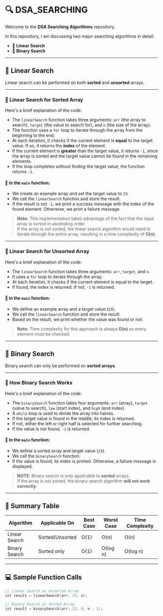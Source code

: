 # 🔍 DSA_SEARCHING

Welcome to the **DSA Searching Algorithms** repository.

In this repository, I am discussing two major searching algorithms in detail:

- 📌 **Linear Search**
- 📌 **Binary Search**

---

## 📘 Linear Search

Linear search can be performed on both **sorted** and **unsorted** arrays.

---

### 🔹 Linear Search for Sorted Array

Here's a brief explanation of the code:

- The `linearSearch` function takes three arguments: `arr` (the array to search), `target` (the value to search for), and `n` (the size of the array).
- The function uses a `for` loop to iterate through the array from the beginning to the end.
- At each iteration, it checks if the current element is **equal** to the target value. If so, it returns the **index** of the element.
- If the current element is **greater** than the target value, it returns `-1`, since the array is sorted and the target value cannot be found in the remaining elements.
- If the loop completes without finding the target value, the function returns `-1`.

#### 🧪 In the `main` function:
- We create an example array and set the target value to `23`.
- We call the `linearSearch` function and store the result.
- If the result is not `-1`, we print a success message with the index of the found element. Otherwise, we print a failure message.

> **Note:** This implementation takes advantage of the fact that the input array is sorted in ascending order.  
> If the array is not sorted, the linear search algorithm would need to iterate through the entire array, resulting in a time complexity of **O(n)**.

---

### 🔹 Linear Search for Unsorted Array

Here's a brief explanation of the code:

- The `linearSearch` function takes three arguments: `arr`, `target`, and `n`.
- It uses a `for` loop to iterate through the array.
- At each iteration, it checks if the current element is equal to the target.
- If found, the index is returned. If not, `-1` is returned.

#### 🧪 In the `main` function:
- We define an example array and a target value (`23`).
- We call the `linearSearch` function and store the result.
- Based on the result, we print whether the value was found or not.

> **Note:** Time complexity for this approach is always **O(n)** as every element must be checked.

---

## 📘 Binary Search

Binary search can only be performed on **sorted arrays**.

---

### 🔹 How Binary Search Works

Here's a brief explanation of the code:

- The `binarySearch` function takes four arguments: `arr` (array), `target` (value to search), `low` (start index), and `high` (end index).
- A `while` loop is used to divide the array into halves.
- If the target value is found in the middle, its index is returned.
- If not, either the left or right half is selected for further searching.
- If the value is not found, `-1` is returned.

#### 🧪 In the `main` function:
- We define a sorted array and target value (`23`).
- We call the `binarySearch` function.
- If the value is found, its index is printed. Otherwise, a failure message is displayed.

> **NOTE:** Binary search is only applicable to **sorted** arrays.  
> If the array is not sorted, the binary search algorithm **will not work correctly**.

---

## 📎 Summary Table

| Algorithm        | Applicable On      | Best Case | Worst Case | Time Complexity |
|------------------|--------------------|-----------|------------|-----------------|
| Linear Search    | Sorted/Unsorted    | O(1)      | O(n)       | O(n)            |
| Binary Search    | Sorted only        | O(1)      | O(log n)   | O(log n)        |

---

## 💻 Sample Function Calls

```cpp
// Linear Search on Unsorted Array
int result = linearSearch(arr, 23, n);

// Binary Search on Sorted Array
int result = binarySearch(arr, 23, 0, n - 1);
